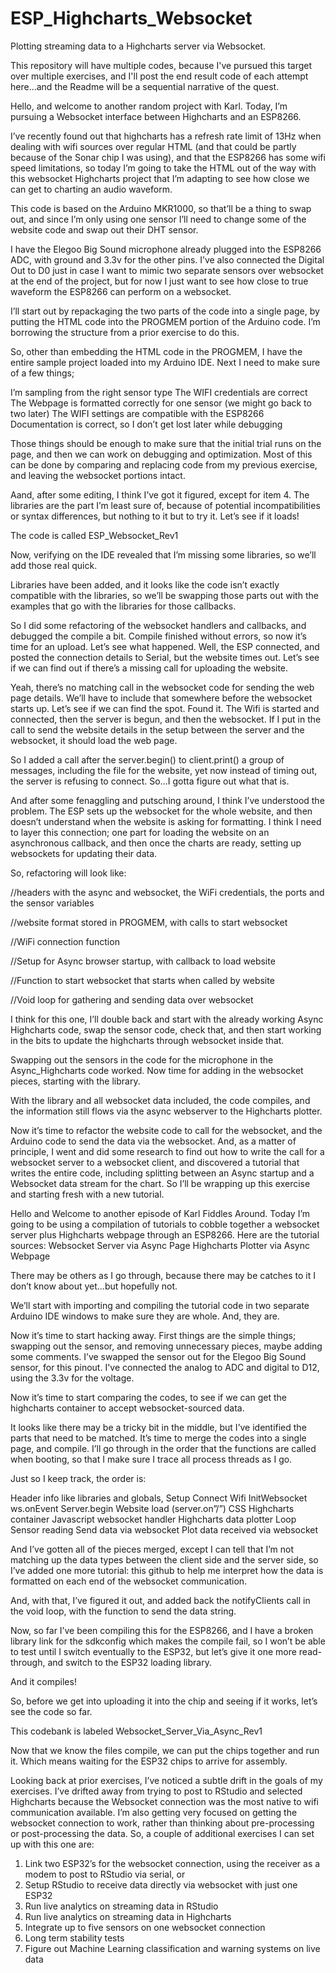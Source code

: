 # ESP_Highcharts_Websocket
Plotting streaming data to a Highcharts server via Websocket.

This repository will have multiple codes, because I've pursued this target over multiple exercises, and I'll post the end result code of each attempt here...and the Readme will be a sequential narrative of the quest. 

Hello, and welcome to another random project with Karl. 
Today, I’m pursuing a Websocket interface between Highcharts and an ESP8266. 

I’ve recently found out that highcharts has a refresh rate limit of 13Hz when dealing with wifi sources over regular HTML (and that could be partly because of the Sonar chip I was using), and that the ESP8266 has some wifi speed limitations, so today I’m going to take the HTML out of the way with this websocket Highcharts project that I’m adapting to see how close we can get to charting an audio waveform. 

This code is based on the Arduino MKR1000, so that’ll be a thing to swap out, and since I’m only using one sensor I’ll need to change some of the website code and swap out their DHT sensor. 

I have the Elegoo Big Sound microphone already plugged into the ESP8266 ADC, with ground and 3.3v for the other pins. I’ve also connected the Digital Out to D0 just in case I want to mimic two separate sensors over websocket at the end of the project, but for now I just want to see how close to true waveform the ESP8266 can perform on a websocket. 

I’ll start out by repackaging the two parts of the code into a single page, by putting the HTML code into the PROGMEM portion of the Arduino code. I’m borrowing the structure from a prior exercise to do this. 

So, other than embedding the HTML code in the PROGMEM, I have the entire sample project loaded into my Arduino IDE. Next I need to make sure of a few things;

I’m sampling from the right sensor type
The WIFI credentials are correct
The Webpage is formatted correctly for one sensor (we might go back to two later)
The WIFI settings are compatible with the ESP8266
Documentation is correct, so I don’t get lost later while debugging

Those things should be enough to make sure that the initial trial runs on the page, and then we can work on debugging and optimization. Most of this can be done by comparing and replacing code from my previous exercise, and leaving the websocket portions intact. 

Aand, after some editing, I think I’ve got it figured, except for item 4. The libraries are the part I’m least sure of, because of potential incompatibilities or syntax differences, but nothing to it but to try it. Let’s see if it loads!

The code is called ESP_Websocket_Rev1

Now, verifying on the IDE revealed that I’m missing some libraries, so we’ll add those real quick.

Libraries have been added, and it looks like the code isn’t exactly compatible with the libraries, so we’ll be swapping those parts out with the examples that go with the libraries for those callbacks. 

So I did some refactoring of the websocket handlers and callbacks, and debugged the compile a bit. Compile finished without errors, so now it’s time for an upload. Let’s see what happened. Well, the ESP connected, and posted the connection details to Serial, but the website times out. Let’s see if we can find out if there’s a missing call for uploading the website.

Yeah, there’s no matching call in the websocket code for sending the web page details. We’ll have to include that somewhere before the websocket starts up. Let’s see if we can find the spot. Found it. The Wifi is started and connected, then the server is begun, and then the websocket. If I put in the call to send the website details in the setup between the server and the websocket, it should load the web page. 

So I added a call after the server.begin() to client.print() a group of messages, including the file for the website, yet now instead of timing out, the server is refusing to connect. So…I gotta figure out what that is. 

And after some fenaggling and putsching around, I think I’ve understood the problem. The ESP sets up the websocket for the whole website, and then doesn’t understand when the website is asking for formatting. I think I need to layer this connection; one part for loading the website on an asynchronous callback, and then once the charts are ready, setting up websockets for updating their data. 

So, refactoring will look like:

//headers with the async and websocket, the WiFi credentials, the ports and the sensor variables

//website format stored in PROGMEM, with calls to start websocket

//WiFi connection function

//Setup for Async browser startup, with callback to load website

//Function to start websocket that starts when called by website

//Void loop for gathering and sending data over websocket

I think for this one, I’ll double back and start with the already working Async Highcharts code, swap the sensor code, check that, and then start working in the bits to update the highcharts through websocket inside that. 

Swapping out the sensors in the code for the microphone in the Async_Highcharts code worked. Now time for adding in the websocket pieces, starting with the library.

With the library and all websocket data included, the code compiles, and the information still flows via the async webserver to the Highcharts plotter. 

Now it’s time to refactor the website code to call for the websocket, and the Arduino code to send the data via the websocket. And, as a matter of principle, I went and did some research to find out how to write the call for a websocket server to a websocket client, and discovered a tutorial that writes the entire code, including splitting between an Async startup and a Websocket data stream for the chart. So I’ll be wrapping up this exercise and starting fresh with a new tutorial. 


Hello and Welcome to another episode of Karl Fiddles Around. Today I’m going to be using a compilation of tutorials to cobble together a websocket server plus Highcharts webpage through an ESP8266. Here are the tutorial sources: 
Websocket Server via Async Page
Highcharts Plotter via Async Webpage

There may be others as I go through, because there may be catches to it I don’t know about yet…but hopefully not. 

We’ll start with importing and compiling the tutorial code in two separate Arduino IDE windows to make sure they are whole. And, they are. 

Now it’s time to start hacking away. First things are the simple things; swapping out the sensor, and removing unnecessary pieces, maybe adding some comments. I’ve swapped the sensor out for the Elegoo Big Sound sensor, for this pinout. I've connected the analog to ADC and digital to D12, using the 3.3v for the voltage. 

Now it’s time to start comparing the codes, to see if we can get the highcharts container to accept websocket-sourced data. 

It looks like there may be a tricky bit in the middle, but I’ve identified the parts that need to be matched. It’s time to merge the codes into a single page, and compile. I’ll go through in the order that the functions are called when booting, so that I make sure I trace all process threads as I go. 

Just so I keep track, the order is:


Header info like libraries and globals, 
Setup 
	Connect Wifi
InitWebsocket
	ws.onEvent
Server.begin
Website load (server.on”/”)
	CSS
	Highcharts container
	Javascript websocket handler
		Highcharts data plotter
Loop
	Sensor reading
	Send data via websocket
	Plot data received via websocket


And I’ve gotten all of the pieces merged, except I can tell that I’m not matching up the data types between the client side and the server side, so I’ve added one more tutorial: this github to help me interpret how the data is formatted on each end of the websocket communication. 

And, with that, I’ve figured it out, and added back the notifyClients call in the void loop, with the function to send the data string. 

Now, so far I’ve been compiling this for the ESP8266, and I have a broken library link for the sdkconfig which makes the compile fail, so I won’t be able to test until I switch eventually to the ESP32, but let’s give it one more read-through, and switch to the ESP32 loading library. 

And it compiles! 

So, before we get into uploading it into the chip and seeing if it works, let’s see the code so far. 

This codebank is labeled Websocket_Server_Via_Async_Rev1

Now that we know the files compile, we can put the chips together and run it. Which means waiting for the ESP32 chips to arrive for assembly. 

Looking back at prior exercises, I’ve noticed a subtle drift in the goals of my exercises. I’ve drifted away from trying to post to RStudio and selected Highcharts because the Websocket connection was the most native to wifi communication available. I’m also getting very focused on getting the websocket connection to work, rather than thinking about pre-processing or post-processing the data. So, a couple of additional exercises I can set up with this one are:

1. Link two ESP32’s for the websocket connection, using the receiver as a modem to post to RStudio via serial, or
2. Setup RStudio to receive data directly via websocket with just one ESP32
3. Run live analytics on streaming data in RStudio
4. Run live analytics on streaming data in Highcharts
5. Integrate up to five sensors on one websocket connection
6. Long term stability tests
7. Figure out Machine Learning classification and warning systems on live data

